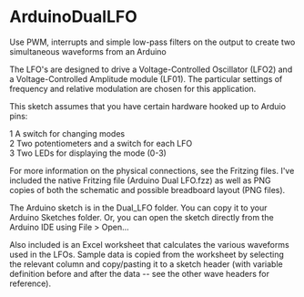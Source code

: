 ArduinoDualLFO
==============

Use PWM, interrupts and simple low-pass filters on the output to create two simultaneous waveforms from an Arduino

The LFO's are designed to drive a Voltage-Controlled Oscillator (LFO2) and a Voltage-Controlled Amplitude module (LF01).
The particular settings of frequency and relative modulation are chosen for this application.

This sketch assumes that you have certain hardware hooked up to Arduio pins:

1 A switch for changing modes  
2 Two potentiometers and a switch for each LFO  
3 Two LEDs for displaying the mode (0-3)  

For more information on the physical connections, see the Fritzing files. I've included the native Fritzing file (Arduino Dual LFO.fzz) as well
as PNG copies of both the schematic and possible breadboard layout (PNG files).

The Arduino sketch is in the Dual_LFO folder. You can copy it to your Arduino Sketches folder. Or,
you can open the sketch directly from the Arduino IDE using File > Open...

Also included is an Excel worksheet that calculates the various waveforms used in the LFOs. Sample data is copied
from the worksheet by selecting the relevant column and copy/pasting it to a sketch header (with variable definition
before and after the data -- see the other wave headers for reference).

